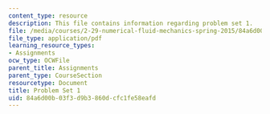 ```yaml
---
content_type: resource
description: This file contains information regarding problem set 1.
file: /media/courses/2-29-numerical-fluid-mechanics-spring-2015/84a6d00b03f3d9b3860dcfc1fe58eafd_MIT2_29S15_PS1_SP2015_v3.pdf
file_type: application/pdf
learning_resource_types:
- Assignments
ocw_type: OCWFile
parent_title: Assignments
parent_type: CourseSection
resourcetype: Document
title: Problem Set 1
uid: 84a6d00b-03f3-d9b3-860d-cfc1fe58eafd
---
```

